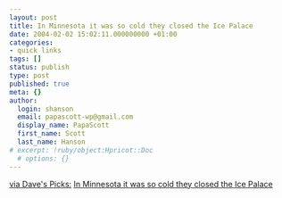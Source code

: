 ```yaml
---
layout: post
title: In Minnesota it was so cold they closed the Ice Palace
date: 2004-02-02 15:02:11.000000000 +01:00
categories:
- quick links
tags: []
status: publish
type: post
published: true
meta: {}
author:
  login: shanson
  email: papascott-wp@gmail.com
  display_name: PapaScott
  first_name: Scott
  last_name: Hanson
# excerpt: !ruby/object:Hpricot::Doc
  # options: {}
---
```

<p><a href="http://davespicks.com/archive/2004/0201.html">via Dave's Picks:</a> <a title="when you get below 30 below, it doesn't really matter that much" href="http://www.startribune.com/stories/1524/4348511.html">In Minnesota it was so cold they closed the Ice Palace</a></p>
